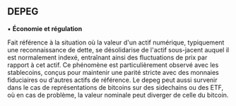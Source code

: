 ## DEPEG
▪ **Économie et régulation**

Fait référence à la situation où la valeur d'un actif numérique, typiquement une reconnaissance de dette, se désolidarise de l'actif sous-jacent auquel il est normalement indexé, entraînant ainsi des fluctuations de prix par rapport à cet actif. Ce phénomène est particulièrement observé avec les stablecoins, conçus pour maintenir une parité stricte avec des monnaies fiduciaires ou d'autres actifs de référence. Le depeg peut aussi survenir dans le cas de représentations de bitcoins sur des sidechains ou des ETF, où en cas de problème, la valeur nominale peut diverger de celle du bitcoin.

